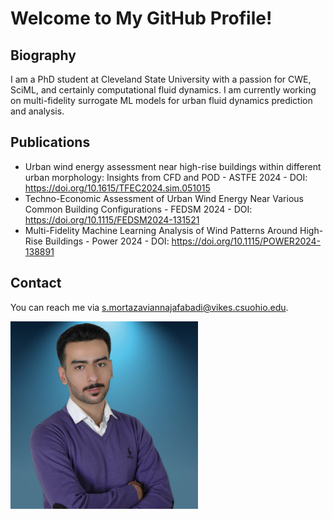 # Welcome to My GitHub Profile!

## Biography
I am a PhD student at Cleveland State University with a passion for CWE, SciML, and certainly computational fluid dynamics. I am currently working on multi-fidelity surrogate ML models for urban fluid dynamics prediction and analysis. 

## Publications
- Urban wind energy assessment near high-rise buildings within different urban morphology: Insights from CFD and POD - ASTFE 2024 - DOI: https://doi.org/10.1615/TFEC2024.sim.051015
- Techno-Economic Assessment of Urban Wind Energy Near Various Common Building Configurations - FEDSM 2024 - DOI: https://doi.org/10.1115/FEDSM2024-131521
- Multi-Fidelity Machine Learning Analysis of Wind Patterns Around High-Rise Buildings - Power 2024 - DOI: https://doi.org/10.1115/POWER2024-138891

## Contact
You can reach me via [s.mortazaviannajafabadi@vikes.csuohio.edu](mailto:your_email@example.com).


<img src="./assets/Mortazavian- Professional headshot.jpg" alt="Professional-headshot" width="300">

